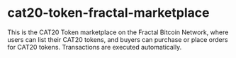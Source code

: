 # cat20-token-fractal-marketplace
This is the CAT20 Token marketplace on the Fractal Bitcoin Network, where users can list their CAT20 tokens, and buyers can purchase or place orders for CAT20 tokens. Transactions are executed automatically.  
